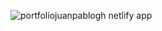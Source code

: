 ![portfoliojuanpablogh netlify app](https://user-images.githubusercontent.com/80083351/180354981-4e4ebb3b-e066-4e5d-8735-d5a444e4c18a.png)


